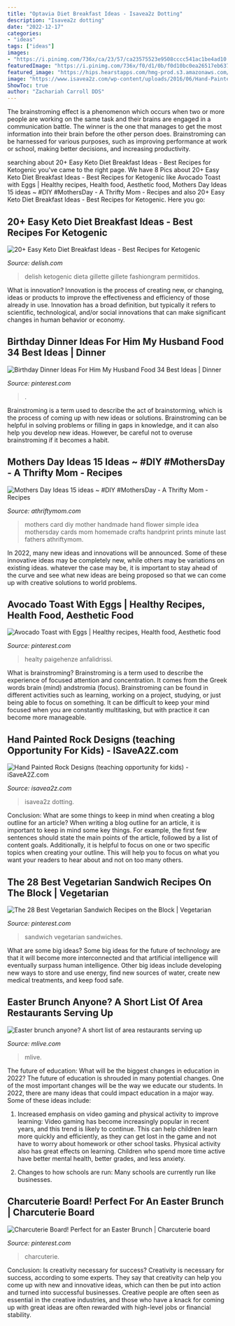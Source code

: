 ```yaml
---
title: "Optavia Diet Breakfast Ideas - Isavea2z Dotting"
description: "Isavea2z dotting"
date: "2022-12-17"
categories:
- "ideas"
tags: ["ideas"]
images:
- "https://i.pinimg.com/736x/ca/23/57/ca23575523e9508cccc541ac1be4ad10.jpg"
featuredImage: "https://i.pinimg.com/736x/f0/d1/0b/f0d10bc0ea26517eb6373147b82ba394.jpg"
featured_image: "https://hips.hearstapps.com/hmg-prod.s3.amazonaws.com/images/delish-bell-pepper-eggs-pinterest-still002-1521120171.jpg?crop=0.999546485260771xw:1xh;center,top&amp;resize=768:*"
image: "https://www.isavea2z.com/wp-content/uploads/2016/06/Hand-Painted-Rock-Design-Ideas.jpg"
ShowToc: true
author: "Zachariah Carroll DDS"
---
```



The brainstroming effect is a phenomenon which occurs when two or more people are working on the same task and their brains are engaged in a communication battle. The winner is the one that manages to get the most information into their brain before the other person does. Brainstroming can be harnessed for various purposes, such as improving performance at work or school, making better decisions, and increasing productivity.

	

		
searching about 20+ Easy Keto Diet Breakfast Ideas - Best Recipes for Ketogenic you've came to the right page. We have 8 Pics about 20+ Easy Keto Diet Breakfast Ideas - Best Recipes for Ketogenic like Avocado Toast with Eggs | Healthy recipes, Health food, Aesthetic food, Mothers Day Ideas 15 ideas ~ #DIY #MothersDay - A Thrifty Mom - Recipes and also 20+ Easy Keto Diet Breakfast Ideas - Best Recipes for Ketogenic. Here you go:
		
    
## 20+ Easy Keto Diet Breakfast Ideas - Best Recipes For Ketogenic

<img loading=lazy src="https://hips.hearstapps.com/hmg-prod.s3.amazonaws.com/images/delish-bell-pepper-eggs-pinterest-still002-1521120171.jpg?crop=0.999546485260771xw:1xh;center,top&amp;resize=768:*" onerror="this.onerror=null;this.src='https://tse3.mm.bing.net/th?id=OIP.pIKAZ8ir4wqD3xMx38HDTgHaLG&amp;pid=15.1';" alt="20+ Easy Keto Diet Breakfast Ideas - Best Recipes for Ketogenic">

_Source: delish.com_

>delish ketogenic dieta gillette gillete fashiongram permitidos. 

	

What is innovation?
Innovation is the process of creating new, or changing, ideas or products to improve the effectiveness and efficiency of those already in use. Innovation has a broad definition, but typically it refers to scientific, technological, and/or social innovations that can make significant changes in human behavior or economy.

    
## Birthday Dinner Ideas For Him My Husband Food 34 Best Ideas | Dinner

<img loading=lazy src="https://i.pinimg.com/736x/b3/2a/97/b32a9763d367d559d51f7e2a71c32d1c.jpg" onerror="this.onerror=null;this.src='https://tse1.mm.bing.net/th?id=OIP.gr-fV-3OPka-jeQtR4uCXgAAAA&amp;pid=15.1';" alt="Birthday Dinner Ideas For Him My Husband Food 34 Best Ideas | Dinner">

_Source: pinterest.com_

>. 

	

Brainstroming is a term used to describe the act of brainstorming, which is the process of coming up with new ideas or solutions. Brainstroming can be helpful in solving problems or filling in gaps in knowledge, and it can also help you develop new ideas. However, be careful not to overuse brainstroming if it becomes a habit.

    
## Mothers Day Ideas 15 Ideas ~ #DIY #MothersDay - A Thrifty Mom - Recipes

<img loading=lazy src="http://athriftymom.com/wp-content/uploads/2012/05/handmade-mothers-day-card-ideas.jpg" onerror="this.onerror=null;this.src='https://tse1.mm.bing.net/th?id=OIP.xnucKwvD6iQPxlGFadzBEwHaLL&amp;pid=15.1';" alt="Mothers Day Ideas 15 ideas ~ #DIY #MothersDay - A Thrifty Mom - Recipes">

_Source: athriftymom.com_

>mothers card diy mother handmade hand flower simple idea mothersday cards mom homemade crafts handprint prints minute last fathers athriftymom. 

	

In 2022, many new ideas and innovations will be announced. Some of these innovative ideas may be completely new, while others may be variations on existing ideas. whatever the case may be, it is important to stay ahead of the curve and see what new ideas are being proposed so that we can come up with creative solutions to world problems.

    
## Avocado Toast With Eggs | Healthy Recipes, Health Food, Aesthetic Food

<img loading=lazy src="https://i.pinimg.com/736x/95/a7/97/95a797f4a9e75115e16496a973e413f9.jpg" onerror="this.onerror=null;this.src='https://tse3.mm.bing.net/th?id=OIP.sCAUshoBYg24TC17I10D9AHaKX&amp;pid=15.1';" alt="Avocado Toast with Eggs | Healthy recipes, Health food, Aesthetic food">

_Source: pinterest.com_

>healty paigehenze anfalidrissi. 

	

What is brainstroming?
Brainstroming is a term used to describe the experience of focused attention and concentration. It comes from the Greek words brain (mind) andstromia (focus). Brainstroming can be found in different activities such as learning, working on a project, studying, or just being able to focus on something. It can be difficult to keep your mind focused when you are constantly multitasking, but with practice it can become more manageable.

    
## Hand Painted Rock Designs (teaching Opportunity For Kids) - ISaveA2Z.com

<img loading=lazy src="https://www.isavea2z.com/wp-content/uploads/2016/06/Hand-Painted-Rock-Design-Ideas.jpg" onerror="this.onerror=null;this.src='https://tse4.mm.bing.net/th?id=OIP.A49Lvzled2poCWG5S0laXAHaNF&amp;pid=15.1';" alt="Hand Painted Rock Designs (teaching opportunity for kids) - iSaveA2Z.com">

_Source: isavea2z.com_

>isavea2z dotting. 

	

Conclusion: What are some things to keep in mind when creating a blog outline for an article?
When writing a blog outline for an article, it is important to keep in mind some key things. For example, the first few sentences should state the main points of the article, followed by a list of content goals. Additionally, it is helpful to focus on one or two specific topics when creating your outline. This will help you to focus on what you want your readers to hear about and not on too many others.

    
## The 28 Best Vegetarian Sandwich Recipes On The Block | Vegetarian

<img loading=lazy src="https://i.pinimg.com/736x/ca/23/57/ca23575523e9508cccc541ac1be4ad10.jpg" onerror="this.onerror=null;this.src='https://tse1.mm.bing.net/th?id=OIP.lEbdrTvSKHLB-2oxr4UcqADMEy&amp;pid=15.1';" alt="The 28 Best Vegetarian Sandwich Recipes on the Block | Vegetarian">

_Source: pinterest.com_

>sandwich vegetarian sandwiches. 

	

What are some big ideas?
Some big ideas for the future of technology are that it will become more interconnected and that artificial intelligence will eventually surpass human intelligence. Other big ideas include developing new ways to store and use energy, find new sources of water, create new medical treatments, and keep food safe.

    
## Easter Brunch Anyone? A Short List Of Area Restaurants Serving Up

<img loading=lazy src="https://www.mlive.com/resizer/ketD-_Kb9FsK7guaB6DyHsZnV1k=/1280x0/smart/advancelocal-adapter-image-uploads.s3.amazonaws.com/image.mlive.com/home/mlive-media/width2048/img/onthetown_impact/photo/brunchcasserolehc0511jpg-12f54cf8a26ab61a.jpg" onerror="this.onerror=null;this.src='https://tse4.mm.bing.net/th?id=OIP.dun7dyz9yycqDq60NcAnrAHaE7&amp;pid=15.1';" alt="Easter brunch anyone? A short list of area restaurants serving up">

_Source: mlive.com_

>mlive. 

	

The future of education: What will be the biggest changes in education in 2022?
The future of education is shrouded in many potential changes. One of the most important changes will be the way we educate our students. In 2022, there are many ideas that could impact education in a major way. Some of these ideas include: 
1) Increased emphasis on video gaming and physical activity to improve learning: Video gaming has become increasingly popular in recent years, and this trend is likely to continue. This can help children learn more quickly and efficiently, as they can get lost in the game and not have to worry about homework or other school tasks. Physical activity also has great effects on learning. Children who spend more time active have better mental health, better grades, and less anxiety. 

2) Changes to how schools are run: Many schools are currently run like businesses.

    
## Charcuterie Board! Perfect For An Easter Brunch | Charcuterie Board

<img loading=lazy src="https://i.pinimg.com/736x/f0/d1/0b/f0d10bc0ea26517eb6373147b82ba394.jpg" onerror="this.onerror=null;this.src='https://tse1.mm.bing.net/th?id=OIP.R4YEcjjM5LRLFo9UUWGpbQHaKW&amp;pid=15.1';" alt="Charcuterie Board! Perfect for an Easter Brunch | Charcuterie board">

_Source: pinterest.com_

>charcuterie. 

	

Conclusion: Is creativity necessary for success?
Creativity is necessary for success, according to some experts. They say that creativity can help you come up with new and innovative ideas, which can then be put into action and turned into successful businesses. Creative people are often seen as essential in the creative industries, and those who have a knack for coming up with great ideas are often rewarded with high-level jobs or financial stability.

